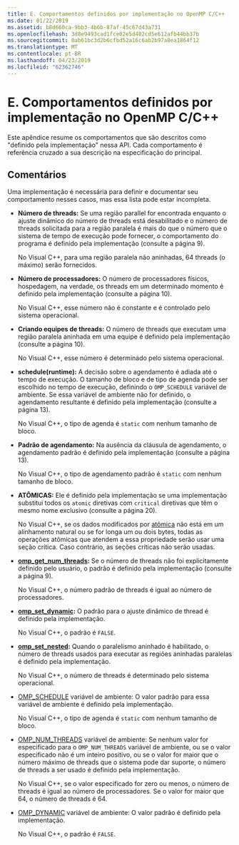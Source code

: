 ```yaml
---
title: E. Comportamentos definidos por implementação no OpenMP C/C++
ms.date: 01/22/2019
ms.assetid: b8d660ca-9bb3-4b6b-87af-45c67d43a731
ms.openlocfilehash: 3d8e9493cad1fce02e5d482cd5e612afb44bb37b
ms.sourcegitcommit: 0ab61bc3d2b6cfbd52a16c6ab2b97a8ea1864f12
ms.translationtype: MT
ms.contentlocale: pt-BR
ms.lasthandoff: 04/23/2019
ms.locfileid: "62362746"
---
```

# <a name="e-implementation-defined-behaviors-in-openmp-cc"></a>E. Comportamentos definidos por implementação no OpenMP C/C++

Este apêndice resume os comportamentos que são descritos como "definido pela implementação" nessa API.  Cada comportamento é referência cruzado a sua descrição na especificação do principal.

## <a name="remarks"></a>Comentários

Uma implementação é necessária para definir e documentar seu comportamento nesses casos, mas essa lista pode estar incompleta.

- **Número de threads:** Se uma região parallel for encontrada enquanto o ajuste dinâmico do número de threads está desabilitado e o número de threads solicitada para a região paralela é mais do que o número que o sistema de tempo de execução pode fornecer, o comportamento do programa é definido pela implementação (consulte a página 9).

   No Visual C++, para uma região paralela não aninhadas, 64 threads (o máximo) serão fornecidos.

- **Número de processadores:** O número de processadores físicos, hospedagem, na verdade, os threads em um determinado momento é definido pela implementação (consulte a página 10).

   No Visual C++, esse número não é constante e é controlado pelo sistema operacional.

- **Criando equipes de threads:** O número de threads que executam uma região paralela aninhada em uma equipe é definido pela implementação (consulte a página 10).

   No Visual C++, esse número é determinado pelo sistema operacional.

- **schedule(runtime):** A decisão sobre o agendamento é adiada até o tempo de execução. O tamanho de bloco e de tipo de agenda pode ser escolhido no tempo de execução, definindo o `OMP_SCHEDULE` variável de ambiente. Se essa variável de ambiente não for definido, o agendamento resultante é definido pela implementação (consulte a página 13).

   No Visual C++, o tipo de agenda é `static` com nenhum tamanho de bloco.

- **Padrão de agendamento:** Na ausência da cláusula de agendamento, o agendamento padrão é definido pela implementação (consulte a página 13).

   No Visual C++, o tipo de agendamento padrão é `static` com nenhum tamanho de bloco.

- **ATÔMICAS:** Ele é definido pela implementação se uma implementação substitui todos os `atomic` diretivas com `critical` diretivas que têm o mesmo nome exclusivo (consulte a página 20).

   No Visual C++, se os dados modificados por [atômica](reference/openmp-directives.md#atomic) não está em um alinhamento natural ou se for longa um ou dois bytes, todas as operações atômicas que atendem a essa propriedade serão usar uma seção crítica. Caso contrário, as seções críticas não serão usadas.

- **[omp_get_num_threads](3-run-time-library-functions.md#312-omp_get_num_threads-function):** Se o número de threads não foi explicitamente definido pelo usuário, o padrão é definido pela implementação (consulte a página 9).

   No Visual C++, o número padrão de threads é igual ao número de processadores.

- **[omp_set_dynamic](3-run-time-library-functions.md#317-omp_set_dynamic-function):** O padrão para o ajuste dinâmico de thread é definido pela implementação.

   No Visual C++, o padrão é `FALSE`.

- **[omp_set_nested](3-run-time-library-functions.md#319-omp_set_nested-function):** Quando o paralelismo aninhado é habilitado, o número de threads usados para executar as regiões aninhadas paralelas é definido pela implementação.

   No Visual C++, o número de threads é determinado pelo sistema operacional.

- [OMP_SCHEDULE](4-environment-variables.md#41-omp_schedule) variável de ambiente: O valor padrão para essa variável de ambiente é definido pela implementação.

   No Visual C++, o tipo de agenda é `static` com nenhum tamanho de bloco.

- [OMP_NUM_THREADS](4-environment-variables.md#42-omp_num_threads) variável de ambiente: Se nenhum valor for especificado para o `OMP_NUM_THREADS` variável de ambiente, ou se o valor especificado não é um inteiro positivo, ou se o valor for maior que o número máximo de threads que o sistema pode dar suporte, o número de threads a ser usado é definido pela implementação.

   No Visual C++, se o valor especificado for zero ou menos, o número de threads é igual ao número de processadores.  Se o valor for maior que 64, o número de threads é 64.

- [OMP_DYNAMIC](4-environment-variables.md#43-omp_dynamic) variável de ambiente: O valor padrão é definido pela implementação.

   No Visual C++, o padrão é `FALSE`.